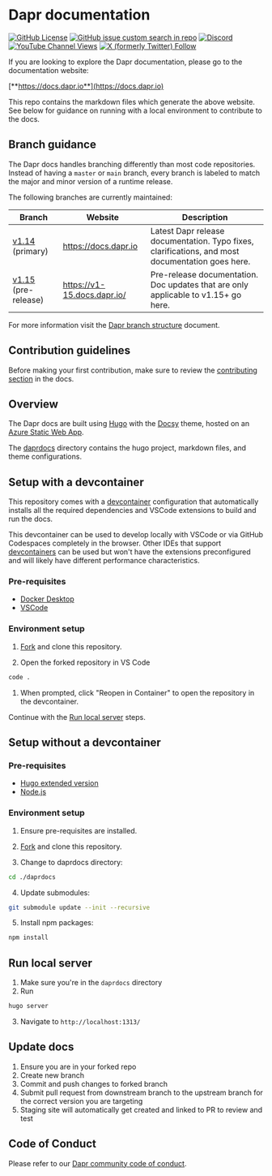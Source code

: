 # Dapr documentation

[![GitHub License](https://img.shields.io/github/license/dapr/docs?style=flat&label=License&logo=github)](https://github.com/dapr/docs/blob/v1.13/LICENSE) [![GitHub issue custom search in repo](https://img.shields.io/github/issues-search/dapr/docs?query=type%3Aissue%20is%3Aopen%20label%3A%22good%20first%20issue%22&label=Good%20first%20issues&style=flat&logo=github)](https://github.com/dapr/docs/issues?q=is%3Aissue+is%3Aopen+label%3A%22good+first+issue%22) [![Discord](https://img.shields.io/discord/778680217417809931?label=Discord&style=flat&logo=discord)](https://bit.ly/dapr-discord) [![YouTube Channel Views](https://img.shields.io/youtube/channel/views/UCtpSQ9BLB_3EXdWAUQYwnRA?style=flat&label=YouTube%20views&logo=youtube)](https://youtube.com/@daprdev) [![X (formerly Twitter) Follow](https://img.shields.io/twitter/follow/daprdev?logo=x&style=flat)](https://twitter.com/daprdev)

If you are looking to explore the Dapr documentation, please go to the documentation website:

[**https://docs.dapr.io**](https://docs.dapr.io)

This repo contains the markdown files which generate the above website. See below for guidance on running with a local environment to contribute to the docs.

## Branch guidance

The Dapr docs handles branching differently than most code repositories. Instead of having a `master` or `main` branch, every branch is labeled to match the major and minor version of a runtime release.

The following branches are currently maintained:

| Branch                                                       | Website                    | Description                                                                                      |
| ------------------------------------------------------------ | -------------------------- | ------------------------------------------------------------------------------------------------ |
| [v1.14](https://github.com/dapr/docs) (primary)               | https://docs.dapr.io       | Latest Dapr release documentation. Typo fixes, clarifications, and most documentation goes here. |
| [v1.15](https://github.com/dapr/docs/tree/v1.15) (pre-release) | https://v1-15.docs.dapr.io/ | Pre-release documentation. Doc updates that are only applicable to v1.15+ go here.                |

For more information visit the [Dapr branch structure](https://docs.dapr.io/contributing/docs-contrib/contributing-docs/#branch-guidance) document.

## Contribution guidelines

Before making your first contribution, make sure to review the [contributing section](https://docs.dapr.io/contributing/) in the docs.

## Overview

The Dapr docs are built using [Hugo](https://gohugo.io/) with the [Docsy](https://docsy.dev) theme, hosted on an [Azure Static Web App](https://docs.microsoft.com/azure/static-web-apps/overview).

The [daprdocs](./daprdocs) directory contains the hugo project, markdown files, and theme configurations.

## Setup with a devcontainer

This repository comes with a [devcontainer](/.devcontainer/devcontainer.json) configuration that automatically installs all the required dependencies and VSCode extensions to build and run the docs.

This devcontainer can be used to develop locally with VSCode or via GitHub Codespaces completely in the browser. Other IDEs that support [devcontainers](https://containers.dev/) can be used but won't have the extensions preconfigured and will likely have different performance characteristics.

### Pre-requisites

- [Docker Desktop](https://www.docker.com/products/docker-desktop)
- [VSCode](https://code.visualstudio.com/download)

### Environment setup

1. [Fork](https://github.com/dapr/docs/fork) and clone this repository.

1. Open the forked repository in VS Code

```sh
code .
```

1. When prompted, click "Reopen in Container" to open the repository in the devcontainer.

Continue with the [Run local server](#run-local-server) steps.

## Setup without a devcontainer

### Pre-requisites

- [Hugo extended version](https://gohugo.io/getting-started/installing)
- [Node.js](https://nodejs.org/en/)

### Environment setup

1. Ensure pre-requisites are installed.
1. [Fork](https://github.com/dapr/docs/fork) and clone this repository.

1. Change to daprdocs directory:

```sh
cd ./daprdocs
```

4. Update submodules:

```sh
git submodule update --init --recursive
```

5. Install npm packages:

```sh
npm install
```

## Run local server

1. Make sure you're in the `daprdocs` directory
2. Run

```sh
hugo server
```

3. Navigate to `http://localhost:1313/`

## Update docs

1. Ensure you are in your forked repo
2. Create new branch
3. Commit and push changes to forked branch
4. Submit pull request from downstream branch to the upstream branch for the correct version you are targeting
5. Staging site will automatically get created and linked to PR to review and test

## Code of Conduct

Please refer to our [Dapr community code of conduct](https://github.com/dapr/community/blob/master/CODE-OF-CONDUCT.md).
